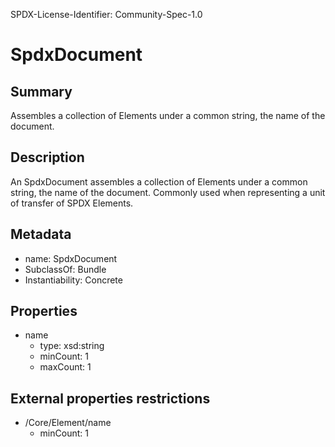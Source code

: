 SPDX-License-Identifier: Community-Spec-1.0

# SpdxDocument

## Summary

Assembles a collection of Elements under a common string, the name of the document.

## Description

An SpdxDocument assembles a collection of Elements under a common string, the name of the document.
Commonly used when representing a unit of transfer of SPDX Elements.

## Metadata

- name: SpdxDocument
- SubclassOf: Bundle
- Instantiability: Concrete

## Properties

- name
  - type: xsd:string
  - minCount: 1
  - maxCount: 1

## External properties restrictions

- /Core/Element/name
  - minCount: 1

